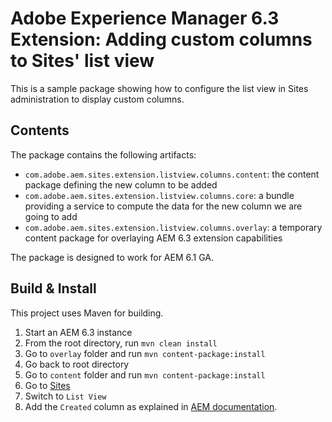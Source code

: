 # Adobe Experience Manager 6.3 Extension: Adding custom columns to Sites' list view

This is a sample package showing how to configure the list view in Sites administration to display custom columns.

## Contents
 
The package contains the following artifacts:

* ```com.adobe.aem.sites.extension.listview.columns.content```: the content package defining the new column to be added
* ```com.adobe.aem.sites.extension.listview.columns.core```: a bundle providing a service to compute the data for the new column we are going to add
* ```com.adobe.aem.sites.extension.listview.columns.overlay```: a temporary content package for overlaying AEM 6.3 extension capabilities

The package is designed to work for AEM 6.1 GA.


## Build & Install
 
This project uses Maven for building.

1. Start an AEM 6.3 instance
2. From the root directory, run ```mvn clean install```
3. Go to ```overlay``` folder and run ```mvn content-package:install```
4. Go back to root directory
5. Go to ```content``` folder and run ```mvn content-package:install```
6. Go to [Sites](http://localhost:4502/sites.html)
7. Switch to ```List View```
8. Add the ```Created``` column as explained in [AEM documentation](https://docs.adobe.com/docs/en/aem/6-3/author/author-environment/basic-handling.html#List%20View%20-%20Column%20Selection).
